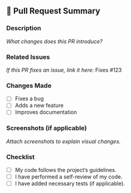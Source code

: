 ## 📌 Pull Request Summary

### Description
_What changes does this PR introduce?_

### Related Issues
_If this PR fixes an issue, link it here:_
Fixes #123

### Changes Made
- [ ] Fixes a bug
- [ ] Adds a new feature
- [ ] Improves documentation

### Screenshots (if applicable)
_Attach screenshots to explain visual changes._

### Checklist
- [ ] My code follows the project’s guidelines.
- [ ] I have performed a self-review of my code.
- [ ] I have added necessary tests (if applicable).
